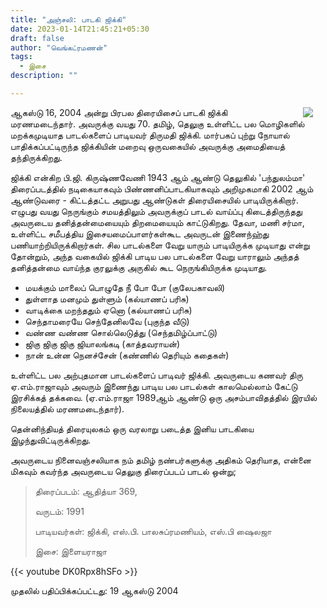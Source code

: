 ```yaml
---
title: "அஞ்சலி: பாடகி ஜிக்கி"
date: 2023-01-14T21:45:21+05:30
draft: false
author: "வெங்கட்ரமணன்"
tags:
  - இசை
description: ""

---
```


<img clear="none" align="right" hspace="20" src="/images/jikki.png" > ஆகஸ்டு 16, 2004 அன்று பிரபல திரையிசைப் பாடகி ஜிக்கி மரணமடைந்தார். அவருக்கு வயது 70. தமிழ், தெலுகு உள்ளிட்ட பல மொழிகளில் மறக்கமுடியாத பாடல்களைப் பாடியவர் திருமதி ஜிக்கி. மார்பகப் புற்று நோயால் பாதிக்கப்பட்டிருந்த ஜிக்கியின் மறைவு ஒருவகையில் அவருக்கு அமைதியைத் தந்திருக்கிறது. 

ஜிக்கி என்கிற பி.ஜி. கிருஷ்ணவேணி 1943 ஆம் ஆண்டு தெலுகில் 'பந்துலம்மா' திரைப்படத்தில் நடிகையாகவும் பிண்ணனிப்பாடகியாகவும் அறிமுகமாகி 2002 ஆம் ஆண்டுவரை - கிட்டத்தட்ட அறுபது ஆண்டுகள் திரையிசையில் பாடியிருக்கிறார். எழுபது வயது நெருங்கும் சமயத்திலும் அவருக்குப் பாடல் வாய்ப்பு கிடைத்திருந்தது அவருடைய தனித்தன்மையையும் திறமையையும் காட்டுகிறது. தேவா, மணி சர்மா, உள்ளிட்ட சமீபத்திய இசையமைப்பாளர்கள்கூட அவருடன் இணைந்ஹ்து பணியாற்றியிருக்கிறார்கள். சில பாடல்களை வேறு யாரும் பாடியிருக்க முடியாது என்று தோன்றும், அந்த வகையில் ஜிக்கி பாடிய பல பாடல்களை வேறு யாராலும் அந்தத் தனித்தன்மை வாய்ந்த குரலுக்கு அருகில் கூட நெருங்கியிருக்க முடியாது. 

* மயக்கும் மாலைப் பொழுதே நீ போ போ (குலேபகாவலி)
* துள்ளாத மனமும் துள்ளும் (கல்யாணப் பரிசு)
* வாடிக்கை மறந்ததும் ஏனொ (கல்யாணப் பரிசு)
* செந்தாமரையே செந்தேனிலவே (புகுந்த வீடு)
* வண்ண வண்ண சொல்லெடுத்து (செந்தமிழ்ப்பாட்டு)
* ஜிகு ஜிகு ஜிகு ஜியாலங்கடி (காத்தவராயன்)
* நான் உன்ன நெனச்சேன் (கண்ணில் தெரியும் கதைகள்)

உள்ளிட்ட பல அற்புதமான பாடல்களைப் பாடிவர் ஜிக்கி. அவருடைய கணவர் திரு ஏ.எம்.ராஜாவும் அவரும் இணைந்து பாடிய பல பாடல்கள் காலமெல்லாம் கேட்டு இரசிக்கத் தக்கவை.  (ஏ.எம்.ராஜா 1989ஆம் ஆண்டு ஒரு அசம்பாவிதத்தில் இரயில் நிலையத்தில் மரணமடைந்தார்). 

தென்னிந்தியத் திரையுலகம் ஒரு வரலாறு படைத்த இனிய பாடகியை இழந்துவிட்டிருக்கிறது.

அவருடைய நினைவஞ்சலியாக நம் தமிழ் நண்பர்களுக்கு அதிகம் தெரியாத, என்னை மிகவும் கவர்ந்த அவருடைய தெலுகு திரைப்படப் பாடல் ஒன்று;

> திரைப்படம்: ஆதித்யா 369, 
>
> வருடம்: 1991
>
> பாடியவர்கள்: ஜிக்கி, எஸ்.பி. பாலசுப்ரமணியம், எஸ்.பி ஷைலஜா
>
>இசை: இளையராஜா

{{< youtube DK0Rpx8hSFo >}}

முதலில் பதிப்பிக்கப்பட்டது: 19 ஆகஸ்டு 2004